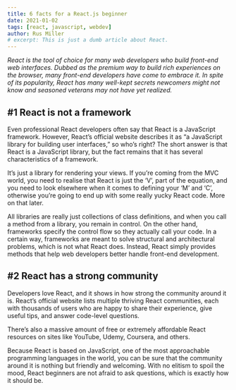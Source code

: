 ```yaml
---
title: 6 facts for a React.js beginner
date: 2021-01-02
tags: [react, javascript, webdev]
author: Rus Miller
# excerpt: This is just a dumb article about React.
---
```


_React is the tool of choice for many web developers who build front-end web interfaces. Dubbed as the premium way to build rich experiences on the browser, many front-end developers have come to embrace it. In spite of its popularity, React has many well-kept secrets newcomers might not know and seasoned veterans may not have yet realized._

## #1 React is not a framework

Even professional React developers often say that React is a JavaScript framework. However, React’s official website describes it as “a JavaScript library for building user interfaces,” so who’s right? The short answer is that React is a JavaScript library, but the fact remains that it has several characteristics of a framework.

It’s just a library for rendering your views. If you’re coming from the MVC world, you need to realise that React is just the ‘V’, part of the equation, and you need to look elsewhere when it comes to defining your ‘M’ and ‘C’, otherwise you’re going to end up with some really yucky React code. More on that later.

All libraries are really just collections of class definitions, and when you call a method from a library, you remain in control. On the other hand, frameworks specify the control flow so they actually call your code. In a certain way, frameworks are meant to solve structural and architectural problems, which is not what React does. Instead, React simply provides methods that help web developers better handle front-end development.

## #2 React has a strong community

Developers love React, and it shows in how strong the community around it is. React’s official website lists multiple thriving React communities, each with thousands of users who are happy to share their experience, give useful tips, and answer code-level questions.

There’s also a massive amount of free or extremely affordable React resources on sites like YouTube, Udemy, Coursera, and others.

Because React is based on JavaScript, one of the most approachable programming languages in the world, you can be sure that the community around it is nothing but friendly and welcoming. With no elitism to spoil the mood, React beginners are not afraid to ask questions, which is exactly how it should be.
